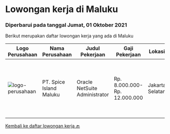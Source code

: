 
  # Lowongan kerja di Maluku

  ### Diperbarui pada tanggal Jumat, 01 Oktober 2021

  Berikut merupakan daftar lowongan kerja yang ada di Maluku

  |Logo Perusahaan | Nama Perusahaan | Judul Pekerjaan | Gaji Pekerjaan | Lokasi | Deskripsi | Tanggal diunggah | Pranala |
  | -------------- | --------------- | --------------- | --------- | --------- | -------------- | ------- | ----------- |
  |![logo-perusahaan](https://image-service-cdn.seek.com.au/ae749315d066dfdca09d144f833a6de1a94ea7fb/ee4dce1061f3f616224767ad58cb2fc751b8d2dc)|PT. Spice Island Maluku|Oracle NetSuite Administrator|Rp. 8.000.000-Rp. 12.000.000|Jakarta Selatan|Oracle NetSuite AdministratorDeskripsi PekerjaanPT. Spice Islands Maluku (PT. SIM), sebuah perusahaan perkebunan pisang abaka di Maluku membutuhkan...|Rabu, 29 September 2021|https://www.jobstreet.co.id/id/job/oracle-netsuite-administrator-3642423?token=0~11fbd1f9-777b-476a-9149-4af08dd458df&sectionRank=1&jobId=jobstreet-id-job-3642423|


  [Kembali ke daftar lowongan kerja 🔙](../README.md#daftar-lowongan-kerja)
  